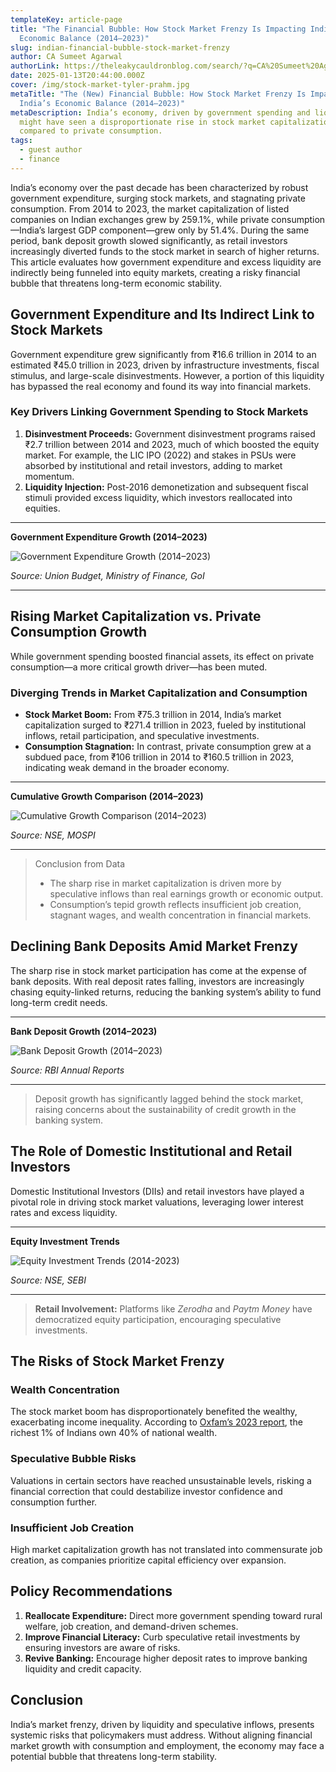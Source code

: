 ```yaml
---
templateKey: article-page
title: "The Financial Bubble: How Stock Market Frenzy Is Impacting India’s
  Economic Balance (2014–2023)"
slug: indian-financial-bubble-stock-market-frenzy
author: CA Sumeet Agarwal
authorLink: https://theleakycauldronblog.com/search/?q=CA%20Sumeet%20Agarwal
date: 2025-01-13T20:44:00.000Z
cover: /img/stock-market-tyler-prahm.jpg
metaTitle: "The (New) Financial Bubble: How Stock Market Frenzy Is Impacting
  India’s Economic Balance (2014–2023)"
metaDescription: India’s economy, driven by government spending and liquidity,
  might have seen a disproportionate rise in stock market capitalization
  compared to private consumption.
tags:
  - guest author
  - finance
---
```

India’s economy over the past decade has been characterized by robust government expenditure, surging stock markets, and stagnating private consumption. From 2014 to 2023, the market capitalization of listed companies on Indian exchanges grew by 259.1%, while private consumption—India’s largest GDP component—grew only by 51.4%. During the same period, bank deposit growth slowed significantly, as retail investors increasingly diverted funds to the stock market in search of higher returns. This article evaluates how government expenditure and excess liquidity are indirectly being funneled into equity markets, creating a risky financial bubble that threatens long-term economic stability.

## Government Expenditure and Its Indirect Link to Stock Markets

Government expenditure grew significantly from ₹16.6 trillion in 2014 to an estimated ₹45.0 trillion in 2023, driven by infrastructure investments, fiscal stimulus, and large-scale disinvestments. However, a portion of this liquidity has bypassed the real economy and found its way into financial markets.

### Key Drivers Linking Government Spending to Stock Markets

1. **Disinvestment Proceeds:** Government disinvestment programs raised ₹2.7 trillion between 2014 and 2023, much of which boosted the equity market. For example, the LIC IPO (2022) and stakes in PSUs were absorbed by institutional and retail investors, adding to market momentum.
2. **Liquidity Injection:** Post-2016 demonetization and subsequent fiscal stimuli provided excess liquidity, which investors reallocated into equities.

- - -

**Government Expenditure Growth (2014–2023)**

![Government Expenditure Growth (2014–2023)](/img/screenshot-2025-01-13-at-8.41.40 pm.jpg "Government Expenditure Growth (2014–2023)")

*Source: Union Budget, Ministry of Finance, GoI*

- - -

## Rising Market Capitalization vs. Private Consumption Growth

While government spending boosted financial assets, its effect on private consumption—a more critical growth driver—has been muted.

### Diverging Trends in Market Capitalization and Consumption

* **Stock Market Boom:** From ₹75.3 trillion in 2014, India’s market capitalization surged to ₹271.4 trillion in 2023, fueled by institutional inflows, retail participation, and speculative investments.
* **Consumption Stagnation:** In contrast, private consumption grew at a subdued pace, from ₹106 trillion in 2014 to ₹160.5 trillion in 2023, indicating weak demand in the broader economy.

- - -

**Cumulative Growth Comparison (2014–2023)**

![Cumulative Growth Comparison (2014–2023)](/img/screenshot-2025-01-13-at-8.41.58 pm.jpg "Cumulative Growth Comparison (2014–2023)")

*Source: NSE, MOSPI*

- - -

> Conclusion from Data
>
> * The sharp rise in market capitalization is driven more by speculative inflows than real earnings growth or economic output.
> * Consumption’s tepid growth reflects insufficient job creation, stagnant wages, and wealth concentration in financial markets.

## Declining Bank Deposits Amid Market Frenzy

The sharp rise in stock market participation has come at the expense of bank deposits. With real deposit rates falling, investors are increasingly chasing equity-linked returns, reducing the banking system’s ability to fund long-term credit needs.

- - -

**Bank Deposit Growth (2014–2023)**

![Bank Deposit Growth (2014–2023)](/img/screenshot-2025-01-13-at-8.42.26 pm.jpg "Bank Deposit Growth (2014–2023)")

*Source: RBI Annual Reports*

- - -

> Deposit growth has significantly lagged behind the stock market, raising concerns about the sustainability of credit growth in the banking system.

## The Role of Domestic Institutional and Retail Investors

Domestic Institutional Investors (DIIs) and retail investors have played a pivotal role in driving stock market valuations, leveraging lower interest rates and excess liquidity.

- - -

**Equity Investment Trends**

![Equity Investment Trends (2014-2023)](/img/screenshot-2025-01-13-at-8.42.49 pm.jpg "Equity Investment Trends (2014-2023)")

*Source: NSE, SEBI*

- - -

> **Retail Involvement:** Platforms like *Zerodha* and *Paytm Money* have democratized equity participation, encouraging speculative investments.

## The Risks of Stock Market Frenzy

### Wealth Concentration

The stock market boom has disproportionately benefited the wealthy, exacerbating income inequality. According to [Oxfam’s 2023 report](https://www.oxfamindia.org/knowledgehub/workingpaper/survival-richest-india-story), the richest 1% of Indians own 40% of national wealth.

### Speculative Bubble Risks

Valuations in certain sectors have reached unsustainable levels, risking a financial correction that could destabilize investor confidence and consumption further.

### Insufficient Job Creation

High market capitalization growth has not translated into commensurate job creation, as companies prioritize capital efficiency over expansion.

## Policy Recommendations

1. **Reallocate Expenditure:** Direct more government spending toward rural welfare, job creation, and demand-driven schemes.
2. **Improve Financial Literacy:** Curb speculative retail investments by ensuring investors are aware of risks.
3. **Revive Banking:** Encourage higher deposit rates to improve banking liquidity and credit capacity.

## Conclusion

India’s market frenzy, driven by liquidity and speculative inflows, presents systemic risks that policymakers must address. Without aligning financial market growth with consumption and employment, the economy may face a potential bubble that threatens long-term stability.
